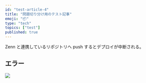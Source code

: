 ```yaml
---
id: "test-article-4"
title: "問題切り分け用のテスト記事"
emoji: "📦"
type: "tech"
topics: ["test"]
published: true
---
```


Zenn と連携しているリポジトリへ push するとデプロイが中断される。

## エラー

![](https://images.microcms-assets.io/assets/1fff6177c5c74aac8d5158dc17492c92/c5f6a3162860436d9e481d689dbba334/Untitled.png?auto=compress%2Cformat)

